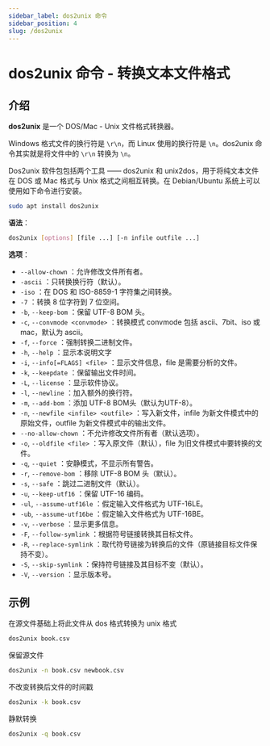 ```yaml
---
sidebar_label: dos2unix 命令
sidebar_position: 4
slug: /dos2unix
---
```


# dos2unix 命令 - 转换文本文件格式



## 介绍

**dos2unix** 是一个 DOS/Mac - Unix 文件格式转换器。

Windows 格式文件的换行符是 `\r\n`，而 Linux 使用的换行符是 `\n`。dos2unix 命令其实就是将文件中的 `\r\n` 转换为 `\n`。

Dos2unix 软件包包括两个工具 —— dos2unix 和 unix2dos，用于将纯文本文件在 DOS 或 Mac 格式与 Unix 格式之间相互转换。在 Debian/Ubuntu 系统上可以使用如下命令进行安装。

```bash
sudo apt install dos2unix
```

**语法**：

```bash
dos2unix [options] [file ...] [-n infile outfile ...]
```

**选项**：

- `--allow-chown` ：允许修改文件所有者。
- `-ascii` ：只转换换行符（默认）。
- `-iso` ：在 DOS 和 ISO-8859-1 字符集之间转换。
- `-7` ：转换 8 位字符到 7 位空间。
- `-b`, `--keep-bom` ：保留 UTF-8 BOM 头。
- `-c`, `--convmode <convmode>` ：转换模式 convmode 包括 ascii、7bit、iso 或 mac，默认为 ascii。
- `-f`, `--force` ：强制转换二进制文件。
- `-h`, `--help` ：显示本说明文字
- `-i`, `--info[=FLAGS] <file>` ：显示文件信息，file 是需要分析的文件。
- `-k`, `--keepdate` ：保留输出文件时间。
- `-L`, `--license` ：显示软件协议。
- `-l`, `--newline` ：加入额外的换行符。
- `-m`, `--add-bom` ：添加 UTF-8 BOM头（默认为UTF-8）。
- `-n`, `--newfile <infile> <outfile>` ：写入新文件，infile 为新文件模式中的原始文件，outfile 为新文件模式中的输出文件。
- `--no-allow-chown` ：不允许修改文件所有者（默认选项）。
- `-o`, `--oldfile <file>` ：写入原文件（默认），file 为旧文件模式中要转换的文件。
- `-q`, `--quiet` ：安静模式，不显示所有警告。
- `-r`, `--remove-bom` ：移除 UTF-8 BOM 头（默认）。
- `-s`, `--safe` ：跳过二进制文件（默认）。
- `-u`,  `--keep-utf16` ：保留 UTF-16 编码。
- `-ul`, `--assume-utf16le` ：假定输入文件格式为 UTF-16LE。
- `-ub`, `--assume-utf16be` ：假定输入文件格式为 UTF-16BE。
- `-v`,  `--verbose` ：显示更多信息。
- `-F`, `--follow-symlink` ：根据符号链接转换其目标文件。
- `-R`, `--replace-symlink` ：取代符号链接为转换后的文件（原链接目标文件保持不变）。
- `-S`, `--skip-symlink` ：保持符号链接及其目标不变（默认）。
- `-V`, `--version` ：显示版本号。



## 示例

在源文件基础上将此文件从 dos 格式转换为 unix 格式

```bash
dos2unix book.csv
```

保留源文件

```bash
dos2unix -n book.csv newbook.csv
```

不改变转换后文件的时间戳

```bash
dos2unix -k book.csv
```

静默转换

```bash
dos2unix -q book.csv
```

